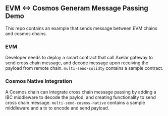 ## EVM <-> Cosmos Generam Message Passing Demo
This repo contains an example that sends message between EVM chains and cosmos chains.

### EVM
Developer needs to deploy a smart contract that call Axelar gateway to send cross chain message, and decode message upon receiving the payload from remote chain. `multi-send-solidty` contains a sample contract.

### Cosmos Native Integration
A Cosmos chain can integrate cross chain message passing by adding a IBC middleware to decode the paylod, and creating functionality to send cross chain message. `multi-send-cosmos-native` contains a sample middleware and a tx to encode and send payload. 